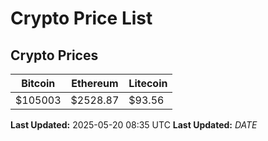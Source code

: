 # Crypto Price List

## Crypto Prices
| Bitcoin | Ethereum | Litecoin |
| ------- | -------- | -------- |
| $105003 | $2528.87 | $93.56 |
**Last Updated:** 2025-05-20 08:35 UTC
**Last Updated:** $DATE$
